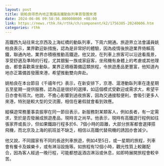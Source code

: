 ```yaml
---
layout: post
title: 姚柏良得悉內地正籌備高鐵動臥列車首發團來港
date: 2024-06-06 09:58:56.000000000 +08:00
link: https://news.rthk.hk/rthk/ch/component/k2/1756305-20240606.htm
categories: rthk
---
```


高鐵西九站往來北京西及上海虹橋的動臥列車，下周六開通。旅遊界立法會議員姚柏良表示，業界歡迎新措施，認為是非常好的體驗，因為疫情後旅遊業界倚賴高鐵，聯通內地，業界亦積極推動高鐵遊。他又說，在列車上旅客可以沿途看風景，享受舒適及準時的行程，尤其銀髮一族或家庭客，坐飛機有身體上的考慮或其他理由，都會喜歡乘坐動臥，業界正積極籌備這類旅程，令旅遊產品更豐富，他知道內地亦正籌備首發團來港，希望推動雙向奔赴。

姚柏良在本台節目《千禧年代》表示，在新安排下，京港、滬港動臥列車在逢星期五至星期一提供服務，認為這是很好的選擇，如這個模式受歡迎或需求大，希望平日亦會有班次。他說，不擔心影響到過夜旅客，因為交通接駁便利，會吸引更多人來港，特別是較大型的交流團，相信在暑假就會看到效應。

縱橫遊常務董事袁振寧在同一節目表示，新服務對某類客人，例如長者，有一定需求，至於是否發展成旅遊產品，現時言之尚早。他表示，現時有高鐵遊行程例如往張家界或長沙，但如果鐵路行程多於6、7個小時的距離，大部分旅客都會選擇搭飛機，而北京及上海的航班並不缺乏，相信以高鐵代替飛機的誘因亦會減少。

他又說，不同國家有不同的長途列車旅遊，例如4至5日，或一星期的旅程，列車會有餐卡及娛樂卡，或有淋浴設施等。如旅程有12個小時，觀光性質上較難配合，因為客人經過一晚行程，可能都想返酒店淋浴或休息，如即時展開旅程會較辛苦。
